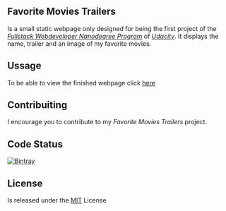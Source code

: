 ## Favorite Movies Trailers

Is a small static webpage only designed for being the first project of the _[Fullstack Webdeveloper Nanodegree Program](https://bit.ly/1EA7MCq)_ of _[Udacity](https://www.udacity.com/)_.
It displays the name, trailer and an image of my favorite movies.

## Ussage

To be able to view the finished webpage click [here](https://bit.ly/2qnb4ud)

## Contribuiting 

I encourage you to contribute to my _Favorite Movies Trailers_ project.

## Code Status

[![Bintray](https://img.shields.io/bintray/v/https://github.com/jcrm3000/ud036_StarterCode.git)](https://bintray.com/asciidoctor/https://github.com/jcrm3000/ud036_StarterCode.git)

## License

Is released under the [MIT](https://bit.ly/2v2QSDB) License
